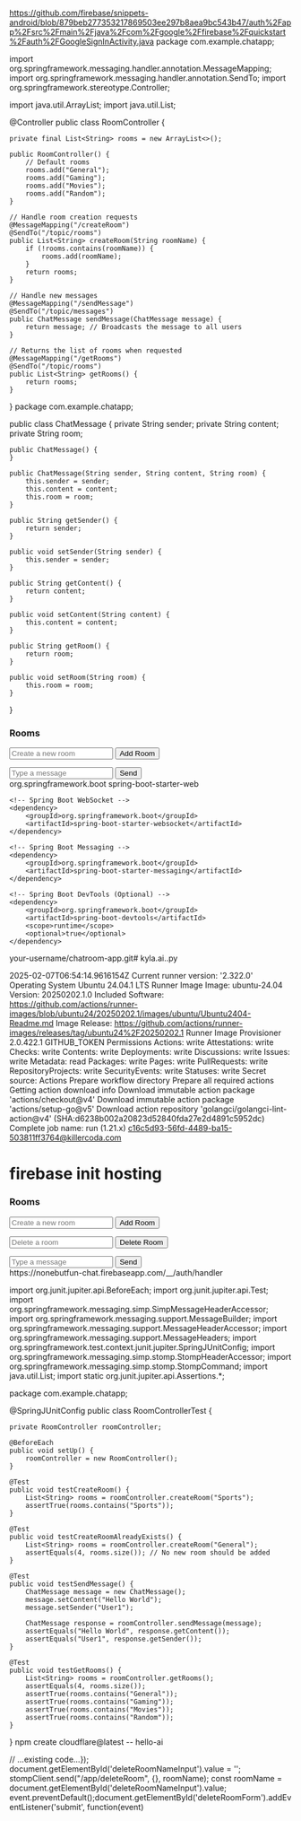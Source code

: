 https://github.com/firebase/snippets-android/blob/879beb277353217869503ee297b8aea9bc543b47/auth%2Fapp%2Fsrc%2Fmain%2Fjava%2Fcom%2Fgoogle%2Ffirebase%2Fquickstart%2Fauth%2FGoogleSignInActivity.java
package com.example.chatapp;

import org.springframework.messaging.handler.annotation.MessageMapping;
import org.springframework.messaging.handler.annotation.SendTo;
import org.springframework.stereotype.Controller;

import java.util.ArrayList;
import java.util.List;

@Controller
public class RoomController {

    private final List<String> rooms = new ArrayList<>();

    public RoomController() {
        // Default rooms
        rooms.add("General");
        rooms.add("Gaming");
        rooms.add("Movies");
        rooms.add("Random");
    }

    // Handle room creation requests
    @MessageMapping("/createRoom")
    @SendTo("/topic/rooms")
    public List<String> createRoom(String roomName) {
        if (!rooms.contains(roomName)) {
            rooms.add(roomName);
        }
        return rooms;
    }

    // Handle new messages
    @MessageMapping("/sendMessage")
    @SendTo("/topic/messages")
    public ChatMessage sendMessage(ChatMessage message) {
        return message; // Broadcasts the message to all users
    }

    // Returns the list of rooms when requested
    @MessageMapping("/getRooms")
    @SendTo("/topic/rooms")
    public List<String> getRooms() {
        return rooms;
    }
}
package com.example.chatapp;

public class ChatMessage {
    private String sender;
    private String content;
    private String room;

    public ChatMessage() {
    }

    public ChatMessage(String sender, String content, String room) {
        this.sender = sender;
        this.content = content;
        this.room = room;
    }

    public String getSender() {
        return sender;
    }

    public void setSender(String sender) {
        this.sender = sender;
    }

    public String getContent() {
        return content;
    }

    public void setContent(String content) {
        this.content = content;
    }

    public String getRoom() {
        return room;
    }

    public void setRoom(String room) {
        this.room = room;
    }
}

<!DOCTYPE html>
<html lang="en">
<head>
    <meta charset="UTF-8">
    <meta name="viewport" content="width=device-width, initial-scale=1.0">
    <title>Chatroom App</title>
    <link rel="stylesheet" href="styles.css">
    <script src="https://cdn.jsdelivr.net/npm/sockjs-client@1.5.1/dist/sockjs.min.js"></script>
    <script src="https://cdn.jsdelivr.net/npm/stompjs@2.3.3/lib/stomp.min.js"></script>
</head>
<body>
    <div id="chat-app">
        <div class="sidebar">
            <h3>Rooms</h3>
            <ul id="roomList"></ul>
            <form id="createRoomForm">
                <input type="text" id="roomNameInput" placeholder="Create a new room" required>
                <button type="submit">Add Room</button>
            </form>
        </div>
        <div class="chat-container">
            <div class="messages" id="messages"></div>
            <div class="chat-input">
                <input type="text" id="messageInput" placeholder="Type a message">
                <button onclick="sendMessage()">Send</button>
            </div>
        </div>
    </div>
    <script src="main.js"></script>
</body>
</html>
<dependencies>
    <!-- Spring Boot Web -->
    <dependency>
        <groupId>org.springframework.boot</groupId>
        <artifactId>spring-boot-starter-web</artifactId>
    </dependency>

    <!-- Spring Boot WebSocket -->
    <dependency>
        <groupId>org.springframework.boot</groupId>
        <artifactId>spring-boot-starter-websocket</artifactId>
    </dependency>

    <!-- Spring Boot Messaging -->
    <dependency>
        <groupId>org.springframework.boot</groupId>
        <artifactId>spring-boot-starter-messaging</artifactId>
    </dependency>

    <!-- Spring Boot DevTools (Optional) -->
    <dependency>
        <groupId>org.springframework.boot</groupId>
        <artifactId>spring-boot-devtools</artifactId>
        <scope>runtime</scope>
        <optional>true</optional>
    </dependency>
</dependencies>

your-username/chatroom-app.git# kyla.ai..py

﻿2025-02-07T06:54:14.9616154Z Current runner version: '2.322.0'
Operating System
Ubuntu
24.04.1
LTS
Runner Image
Image: ubuntu-24.04
Version: 20250202.1.0
Included Software: https://github.com/actions/runner-images/blob/ubuntu24/20250202.1/images/ubuntu/Ubuntu2404-Readme.md
Image Release: https://github.com/actions/runner-images/releases/tag/ubuntu24%2F20250202.1
Runner Image Provisioner
2.0.422.1
GITHUB_TOKEN Permissions
Actions: write
Attestations: write
Checks: write
Contents: write
Deployments: write
Discussions: write
Issues: write
Metadata: read
Packages: write
Pages: write
PullRequests: write
RepositoryProjects: write
SecurityEvents: write
Statuses: write
Secret source: Actions
Prepare workflow directory
Prepare all required actions
Getting action download info
Download immutable action package 'actions/checkout@v4'
Download immutable action package 'actions/setup-go@v5'
Download action repository 'golangci/golangci-lint-action@v4' (SHA:d6238b002a20823d52840fda27e2d4891c5952dc)
Complete job name: run (1.21.x)
c16c5d93-56fd-4489-ba15-503811ff3764@killercoda.com

# firebase init hosting<!DOCTYPE html>
<html lang="en">
<head>
    <meta charset="UTF-8">
    <meta name="viewport" content="width=device-width, initial-scale=1.0">
    <title>Chatroom App</title>
    <link rel="stylesheet" href="styles.css">
    <script src="https://cdn.jsdelivr.net/npm/sockjs-client@1.5.1/dist/sockjs.min.js"></script>
    <script src="https://cdn.jsdelivr.net/npm/stompjs@2.3.3/lib/stomp.min.js"></script>
</head>
<body>
    <div id="chat-app">
        <div class="sidebar">
            <h3>Rooms</h3>
            <ul id="roomList"></ul>
            <form id="createRoomForm">
                <input type="text" id="roomNameInput" placeholder="Create a new room" required>
                <button type="submit">Add Room</button>
            </form>
            <form id="deleteRoomForm">
                <input type="text" id="deleteRoomNameInput" placeholder="Delete a room" required>
                <button type="submit">Delete Room</button>
            </form>
        </div>
        <div class="chat-container">
            <div class="messages" id="messages"></div>
            <div class="chat-input">
                <input type="text" id="messageInput" placeholder="Type a message">
                <button onclick="sendMessage()">Send</button>
            </div>
        </div>
    </div>
    <script src="main.js"></script>
</body>
</html>https://nonebutfun-chat.firebaseapp.com/__/auth/handler

import org.junit.jupiter.api.BeforeEach;
import org.junit.jupiter.api.Test;
import org.springframework.messaging.simp.SimpMessageHeaderAccessor;
import org.springframework.messaging.support.MessageBuilder;
import org.springframework.messaging.support.MessageHeaderAccessor;
import org.springframework.messaging.support.MessageHeaders;
import org.springframework.test.context.junit.jupiter.SpringJUnitConfig;
import org.springframework.messaging.simp.stomp.StompHeaderAccessor;
import org.springframework.messaging.simp.stomp.StompCommand;
import java.util.List;
import static org.junit.jupiter.api.Assertions.*;

package com.example.chatapp;




@SpringJUnitConfig
public class RoomControllerTest {

    private RoomController roomController;

    @BeforeEach
    public void setUp() {
        roomController = new RoomController();
    }

    @Test
    public void testCreateRoom() {
        List<String> rooms = roomController.createRoom("Sports");
        assertTrue(rooms.contains("Sports"));
    }

    @Test
    public void testCreateRoomAlreadyExists() {
        List<String> rooms = roomController.createRoom("General");
        assertEquals(4, rooms.size()); // No new room should be added
    }

    @Test
    public void testSendMessage() {
        ChatMessage message = new ChatMessage();
        message.setContent("Hello World");
        message.setSender("User1");

        ChatMessage response = roomController.sendMessage(message);
        assertEquals("Hello World", response.getContent());
        assertEquals("User1", response.getSender());
    }

    @Test
    public void testGetRooms() {
        List<String> rooms = roomController.getRooms();
        assertEquals(4, rooms.size());
        assertTrue(rooms.contains("General"));
        assertTrue(rooms.contains("Gaming"));
        assertTrue(rooms.contains("Movies"));
        assertTrue(rooms.contains("Random"));
    }
}
npm create cloudflare@latest -- hello-ai








// ...existing code...});    document.getElementById('deleteRoomNameInput').value = '';    stompClient.send("/app/deleteRoom", {}, roomName);    const roomName = document.getElementById('deleteRoomNameInput').value;    event.preventDefault();document.getElementById('deleteRoomForm').addEventListener('submit', function(event)
